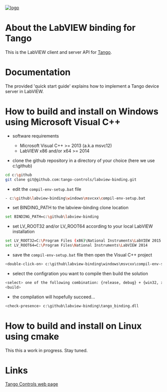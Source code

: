 [![logo](http://www.tango-controls.org/static/tango/img/logo_tangocontrols.png)](http://www.tango-controls.org)

# About the LabVIEW binding for Tango

This is the LabVIEW client and server API for [Tango](http://tango-controls.org). 

# Documentation

The provided 'quick start guide' explains how to implement a Tango device server in LabVIEW. 

# How to build and install on Windows using Microsoft Visual C++ 
- software requirements 
  * Microsoft Visual C++ >= 2013 (a.k.a msvc12) 
  * LabVIEW x86 and/or x64 >= 2014
  
- clone the github repository in a directory of your choice (here we use c:\github)
```bash
cd c:\github 
git clone git@github.com:tango-controls/labview-binding.git
```

- edit the `compil-env-setup.bat` file
```bash
- c:\github\labview-binding\windows\msvcxx\compil-env-setup.bat
```

- set BINDING_PATH to the labview-binding clone location  
```bash
set BINDING_PATH=c:\github\labview-binding 
```

- set LV_ROOT32 and/or LV_ROOT64 according to your local LabVIEW installation
```bash
set LV_ROOT32=C:\Program Files (x86)\National Instruments\LabVIEW 2015
set LV_ROOT64=C:\Program Files\National Instruments\LabVIEW 2014
```

- save the `compil-env-setup.bat` file then open the Visual C++ project
```bash
<double-click-on> c:\github\labview-binding\windows\msvcxx\compil-env-setup.bat
```

- select the configration you want to compile then build the solution
```bash
<select> one of the following combination: {release, debug} + {win32, x64}
<build>
```

- the compilation will hopefully succeed...
```bash
<check-presence> c:\github\labview-binding\tango_binding.dll
 ```

# How to build and install on Linux using cmake

This this a work in progress. Stay tuned.

# Links

[Tango Controls web page](http://tango-controls.org)

